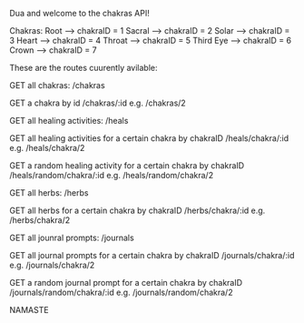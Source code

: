 Dua and welcome to the chakras API!

Chakras:
Root      --> chakraID = 1
Sacral    --> chakraID = 2
Solar     --> chakraID = 3
Heart     --> chakraID = 4
Throat    --> chakraID = 5
Third Eye --> chakraID = 6
Crown     --> chakraID = 7


These are the routes cuurently avilable:

GET all chakras:
/chakras

GET a chakra by id
/chakras/:id  e.g. /chakras/2

GET all healing activities:
/heals

GET all healing activities for a certain chakra by chakraID
/heals/chakra/:id  e.g. /heals/chakra/2

GET a random healing activity for a certain chakra by chakraID
/heals/random/chakra/:id  e.g. /heals/random/chakra/2

GET all herbs:
/herbs

GET all herbs for a certain chakra by chakraID
/herbs/chakra/:id  e.g. /herbs/chakra/2

GET all jounral prompts:
/journals

GET all journal prompts for a certain chakra by chakraID
/journals/chakra/:id  e.g. /journals/chakra/2

GET a random journal prompt for a certain chakra by chakraID
/journals/random/chakra/:id  e.g. /journals/random/chakra/2


NAMASTE

